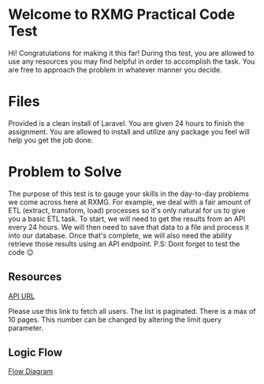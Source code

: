 
# Welcome to RXMG Practical Code Test

Hi!  Congratulations for making it this far!  During this test, you are allowed to use any resources you may find helpful in order to accomplish the task.  You are free to approach the problem in whatever manner you decide.
# Files

Provided is a clean install of Laravel.  You are given 24 hours to finish the assignment.  You are allowed to install and utilize any package you feel will help you get the job done.

# Problem to Solve

The purpose of this test is to gauge your skills in the day-to-day problems we come across here at RXMG.  For example, we deal with a fair amount of ETL (extract, transform, load) processes so it's only natural for us to give you a basic ETL task.  To start, we will need to get the results from an API every 24 hours.  We will then need to save that data to a file and process it into our database.  Once that's complete, we will also need the ability retrieve those results using an API endpoint.  P.S: Dont forget to test the code :wink:

## Resources
[API URL](https://61f07509732d93001778ea7d.mockapi.io/api/v1/user/users?page=1&limit=10)

Please use this link to fetch all users.  The list is paginated.  There is a max of 10 pages.  This number can be changed by altering the limit query parameter.

## Logic Flow
[Flow Diagram](https://drive.google.com/file/d/1_b8rsSqhyo7GNfYWk3YWBrSThFBorwnz/view?usp=sharing)



